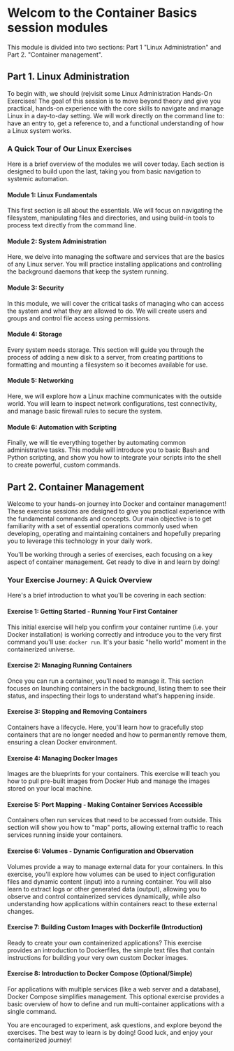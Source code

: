 # Welcom to the Container Basics session modules

This module is divided into two sections: Part 1 "Linux Administration" and Part 2. "Container management".

## Part 1. Linux Administration
To begin with, we should (re)visit some Linux Administration Hands-On Exercises! The goal of this session is to move 
beyond theory and give you practical, hands-on experience with the core skills to navigate and manage Linux in a 
day-to-day setting. We will work directly on the command line to: have an entry to, get a reference to, and a functional
understanding of how a Linux system works.

### A Quick Tour of Our Linux Exercises
Here is a brief overview of the modules we will cover today. Each section is designed to build upon the last, taking you
from basic navigation to systemic automation.

#### Module 1: Linux Fundamentals
This first section is all about the essentials. We will focus on navigating the filesystem, manipulating files and 
directories, and using build-in tools to process text directly from the command line.

#### Module 2: System Administration
Here, we delve into managing the software and services that are the basics of any Linux server. You will practice
installing applications and controlling the background daemons that keep the system running.

#### Module 3: Security
In this module, we will cover the critical tasks of managing who can access the system and what they are allowed to do. 
We will create users and groups and control file access using permissions.

#### Module 4: Storage
Every system needs storage. This section will guide you through the process of adding a new disk to a server, from
creating partitions to formatting and mounting a filesystem so it becomes available for use.

#### Module 5: Networking
Here, we will explore how a Linux machine communicates with the outside world. You will learn to inspect network
configurations, test connectivity, and manage basic firewall rules to secure the system.

#### Module 6: Automation with Scripting
Finally, we will tie everything together by automating common administrative tasks. This module will introduce you to
basic Bash and Python scripting, and show you how to integrate your scripts into the shell to create powerful, custom 
commands.


## Part 2. Container Management
Welcome to your hands-on journey into Docker and container management! These exercise sessions are designed to give you 
practical experience with the fundamental commands and concepts. Our main objective is to get familiarity with a set of
essential operations commonly used when developing, operating and maintaining containers and hopefully preparing you to
leverage this technology in your daily work.

You'll be working through a series of exercises, each focusing on a key aspect of container management. 
Get ready to dive in and learn by doing!

### Your Exercise Journey: A Quick Overview
Here's a brief introduction to what you'll be covering in each section:

#### Exercise 1: Getting Started - Running Your First Container
This initial exercise will help you confirm your container runtime (i.e. your Docker installation) is working correctly 
and introduce you to the very first command you'll use: `docker run`. It's your basic "hello world" moment in the 
containerized universe.

#### Exercise 2: Managing Running Containers
Once you can run a container, you'll need to manage it. This section focuses on launching containers in the background,
listing them to see their status, and inspecting their logs to understand what's happening inside.

#### Exercise 3: Stopping and Removing Containers
Containers have a lifecycle. Here, you'll learn how to gracefully stop containers that are no longer needed and how to
permanently remove them, ensuring a clean Docker environment.

#### Exercise 4: Managing Docker Images
Images are the blueprints for your containers. This exercise will teach you how to pull pre-built images from Docker Hub
and manage the images stored on your local machine.

#### Exercise 5: Port Mapping - Making Container Services Accessible
Containers often run services that need to be accessed from outside. This section will show you how to "map" ports,
allowing external traffic to reach services running inside your containers.

#### Exercise 6: Volumes - Dynamic Configuration and Observation
Volumes provide a way to manage external data for your containers. In this exercise, you'll explore how volumes  can be
used to inject configuration files and dynamic content (input) into a running container. You will also learn to extract
logs or other generated data (output), allowing you to observe and control containerized services dynamically, while
also understanding how applications within containers react to these external changes.

#### Exercise 7: Building Custom Images with Dockerfile (Introduction)
Ready to create your own containerized applications? This exercise provides an introduction to Dockerfiles, the simple
text files that contain instructions for building your very own custom Docker images.

#### Exercise 8: Introduction to Docker Compose (Optional/Simple)
For applications with multiple services (like a web server and a database), Docker Compose simplifies management. This 
optional exercise provides a basic overview of how to define and run multi-container applications with a single command.

You are encouraged to experiment, ask questions, and explore beyond the exercises. The best way to learn is by doing! 
Good luck, and enjoy your containerized journey!